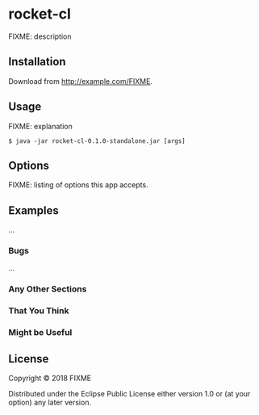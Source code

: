 # rocket-cl

FIXME: description

## Installation

Download from http://example.com/FIXME.

## Usage

FIXME: explanation

    $ java -jar rocket-cl-0.1.0-standalone.jar [args]

## Options

FIXME: listing of options this app accepts.

## Examples

...

### Bugs

...

### Any Other Sections
### That You Think
### Might be Useful

## License

Copyright © 2018 FIXME

Distributed under the Eclipse Public License either version 1.0 or (at
your option) any later version.
